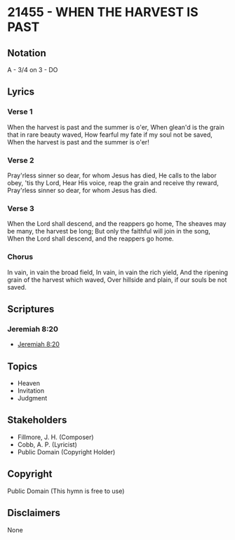 # 21455 - WHEN THE HARVEST IS PAST

## Notation

A - 3/4 on 3 - DO

## Lyrics

### Verse 1

When the harvest is past and the summer is o'er, When glean'd is the grain that in rare beauty waved, How fearful my fate if my soul not be saved, When the harvest is past and the summer is o'er! 

### Verse 2

Pray'rless sinner so dear, for whom Jesus has died, He calls to the labor obey, 'tis thy Lord, Hear His voice, reap the grain and receive thy reward, Pray'rless sinner so dear, for whom Jesus has died. 

### Verse 3

When the Lord shall descend, and the reappers go home, The sheaves may be many, the harvest be long; But only the faithful will join in the song, When the Lord shall descend, and the reappers go home.

### Chorus

In vain, in vain the broad field, In vain, in vain the rich yield, And the ripening grain of the harvest which waved, Over hillside and plain, if our souls be not saved.


## Scriptures

### Jeremiah 8:20

- [Jeremiah 8:20](https://www.biblegateway.com/passage/?search=Jeremiah%208%3A20)


## Topics

- Heaven
- Invitation
- Judgment

## Stakeholders

- Fillmore, J. H. (Composer)
- Cobb, A. P. (Lyricist)
- Public Domain (Copyright Holder)

## Copyright

Public Domain
(This hymn is free to use)

## Disclaimers

None

